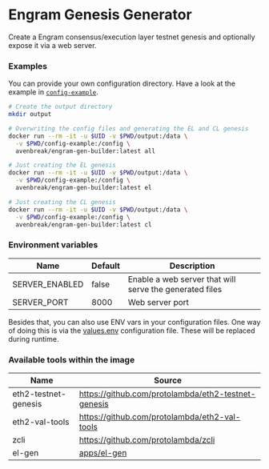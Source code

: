 # Engram Genesis Generator

Create a Engram consensus/execution layer testnet genesis and optionally expose it via a web server.

### Examples

You can provide your own configuration directory. Have a look at the example in [`config-example`](config-example).

```sh
# Create the output directory
mkdir output

# Overwriting the config files and generating the EL and CL genesis
docker run --rm -it -u $UID -v $PWD/output:/data \
  -v $PWD/config-example:/config \
  avenbreak/engram-gen-builder:latest all

# Just creating the EL genesis
docker run --rm -it -u $UID -v $PWD/output:/data \
  -v $PWD/config-example:/config \
  avenbreak/engram-gen-builder:latest el

# Just creating the CL genesis
docker run --rm -it -u $UID -v $PWD/output:/data \
  -v $PWD/config-example:/config \
  avenbreak/engram-gen-builder:latest cl
```
### Environment variables

Name           | Default | Description
-------------- |-------- | ----
SERVER_ENABLED | false   | Enable a web server that will serve the generated files
SERVER_PORT    | 8000    | Web server port

Besides that, you can also use ENV vars in your configuration files. One way of doing this is via the [values.env](config-example/values.env) configuration file. These will be replaced during runtime.

### Available tools within the image

Name | Source
---- | ----
eth2-testnet-genesis | https://github.com/protolambda/eth2-testnet-genesis
eth2-val-tools | https://github.com/protolambda/eth2-val-tools
zcli | https://github.com/protolambda/zcli
el-gen | [apps/el-gen](apps/el-gen)

